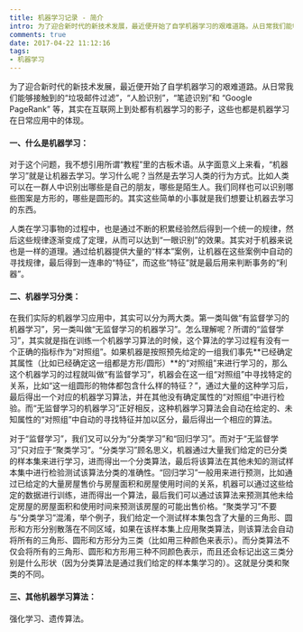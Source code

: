 ```yaml
---
title: 机器学习记录 - 简介
intro: 为了迎合新时代的新技术发展，最近便开始了自学机器学习的艰难道路。从日常我们能够接触到的“垃圾邮件过滤”，“人脸识别”，“笔迹识别”和 “Google PageRank” 等，其实在互联网上到处都有机器学习的影子，这些也都是机器学习在日常应用中的体现。
comments: true
date: 2017-04-22 11:12:16
tags:
- 机器学习
---
```


为了迎合新时代的新技术发展，最近便开始了自学机器学习的艰难道路。从日常我们能够接触到的“垃圾邮件过滤”，“人脸识别”，“笔迹识别”和 “Google PageRank” 等，其实在互联网上到处都有机器学习的影子，这些也都是机器学习在日常应用中的体现。

#### 一、什么是机器学习：

对于这个问题，我不想引用所谓“教程”里的古板术语。从字面意义上来看，“机器学习”就是让机器去学习。学习什么呢？当然是去学习人类的行为方式。比如人类可以在一群人中识别出哪些是自己的朋友，哪些是陌生人。我们同样也可以识别哪些图案是方形的，哪些是圆形的。其实这些简单的小事就是我们想要让机器去学习的东西。

人类在学习事物的过程中，也是通过不断的积累经验然后得到一个统一的规律，然后这些规律逐渐变成了定理，从而可以达到“一眼识别”的效果。其实对于机器来说也是一样的道理。通过给机器提供大量的“样本”案例，让机器在这些案例中自动的寻找规律，最后得到一连串的“特征”，而这些“特征”就是最后用来判断事务的“利器”。

#### 二、机器学习分类：

在我们实际的机器学习应用中，其实可以分为两大类。第一类叫做“有监督学习的机器学习”，另一类叫做“无监督学习的机器学习”。怎么理解呢？所谓的“监督学习”，其实就是指在训练一个机器学习算法的时候，这个算法的学习过程有没有一个正确的指标作为“对照组”。如果机器是按照预先给定的一组我们事先**已经确定其属性（比如已经确定这一组都是方形/圆形）**的“对照组”来进行学习的，那么这个机器学习的过程就叫做“有监督学习”，机器会在这一组“对照组”中寻找特定的关系，比如“这一组圆形的物体都包含什么样的特征？”，通过大量的这种学习后，最后得出一个对应的机器学习算法，并在其他没有确定属性的“对照组”中进行检验。而“无监督学习的机器学习”正好相反，这种机器学习算法会自动在给定的、未知属性的“对照组”中自动的寻找特征并加以区分，最后得出一个相应的算法。

对于“监督学习”，我们又可以分为“分类学习”和“回归学习”。而对于“无监督学习”只对应于“聚类学习”。“分类学习”顾名思义，机器通过大量我们给定的已分类的样本集来进行学习，进而得出一个分类算法，最后将该算法在其他未知的测试样本集中进行检验测试该算法分类的准确性。“回归学习”一般用来进行预测，比如通过已给定的大量房屋售价与房屋面积和房屋使用时间的关系，机器可以通过这些给定的数据进行训练，进而得出一个算法，最后我们可以通过该算法来预测其他未给定房屋的房屋面积和使用时间来预测该房屋的可能出售价格。“聚类学习”不要与“分类学习”混淆，举个例子，我们给定一个测试样本集包含了大量的三角形、圆形和方形分别散落在不同区域，如果在该样本集上应用聚类算法，则该算法会自动将所有的三角形、圆形和方形分为三类（比如用三种颜色来表示）。而分类算法不仅会将所有的三角形、圆形和方形用三种不同颜色表示，而且还会标记出这三类分别是什么形状（因为分类算法是通过我们给定的样本集学习的）。这就是分类和聚类的不同。

#### 三、其他机器学习算法：

强化学习、遗传算法。